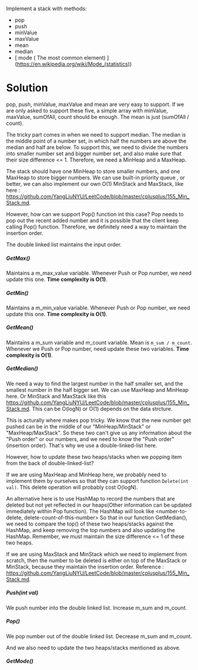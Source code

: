 Implement a stack with methods: 

* pop
* push
* minValue 
* maxValue 
* mean
* median
* [ mode ( The most common element) ] (https://en.wikipedia.org/wiki/Mode_(statistics))


# Solution

pop, push, minValue, maxValue and mean are very easy to support. If we are only asked to support these five, a simple array with minValue, maxValue, sumOfAll, count should be enough. The mean is just (sumOfAll / count).

The tricky part comes in when we need to support median. The median is the middle point of a number set, in which half the numbers are above the median and half are below. To support this, we need to divide the numbers into smaller number set and bigger number set, and also make sure that their size difference <= 1. Therefore, we need a MinHeap and a MaxHeap.

The stack should have one MinHeap to store smaller numbers, and one MaxHeap to store bigger numbers. We can use built-in priority queue , or better,  we can also implement our own O(1) MinStack and MaxStack, like here : https://github.com/YangLiuNYU/LeetCode/blob/master/cplusplus/155_Min_Stack.md.

However, how can we support Pop() function int this case? Pop needs to pop out the recent added number and it is possible that the client keep calling Pop() function. Therefore, we definitely need a way to maintain the insertion order.





The double linked list maintains the input order. 

##### GetMax()  

Maintains a m_max_value variable. Whenever Push or Pop number, we need update this one. __Time complexity is O(1)__.

##### GetMin() 

Maintains a m_min_value variable. Whenever Push or Pop number, we need update this one. __Time complexity is O(1)__.


##### GetMean() 

Maintains a m_sum variable and m_count variable. Mean is ```m_sum / m_count```. Whenever we Push or Pop number, need update these two variables. __Time complexity is O(1)__.


##### GetMedian() 

We need a way to find the largest number in the half smaller set, and the smallest number in the half bigger set. We can use MaxHeap and MinHeap here. Or MinStack and MaxStack like this https://github.com/YangLiuNYU/LeetCode/blob/master/cplusplus/155_Min_Stack.md. This can be O(logN) or O(1) depends on the data strcture. 

This is acturally where makes pop tricky. We know that the new number get pushed can be in the middle of our "MinHeap/MinStack" or "MaxHeap/MaxStack". So these two can't give us any information about the "Push order" or our numbers, and we need to know the "Push order" (insertion order). That's why we use a double-linked-list here. 

However, how to update these two heaps/stacks when we popping item from the back of double-linked-list?

If we are using MaxHeap and MinHeap here, we probably need to implement them by ourselves so that they can support function ```Delete(int val)```. This delete operation will probably cost O(logN). 

An alternative here is to use HashMap to record the numbers that are deleted but not yet reflected in our heaps(Other information can be updated immediately within Pop function). The HashMap will look like <number-to-delete, delete-count-of-this-number> So that in our function GetMedian(), we need to compare the top() of these two heaps/stacks against the HashMap, and keep removing the top numbers and also updating the HashMap. Remember, we must maintain the size difference <= 1 of these two heaps.

If we are using MaxStack and MinStack which we need to implement from scratch, then the number to be deleted is either on top of the MaxStack or MinStack, because they maintain the insertion order. Reference : https://github.com/YangLiuNYU/LeetCode/blob/master/cplusplus/155_Min_Stack.md.


##### Push(int val) 

We push number into the double linked list. Increase m_sum and m_count.

##### Pop()  

We pop number out of the double linked list. Decrease m_sum and m_count.

And we also need to update the two heaps/stacks mentioned as above.

##### GetMode() 

